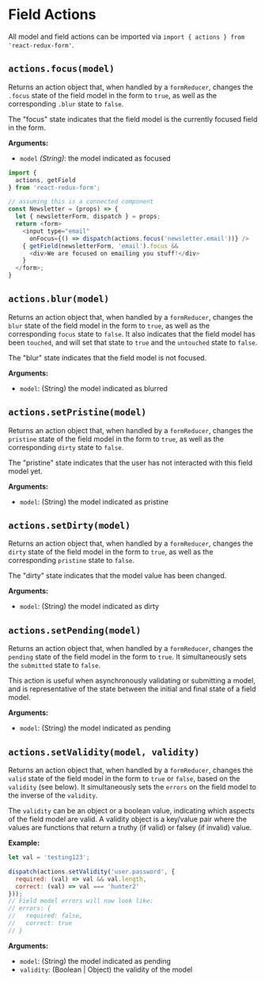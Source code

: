 # Field Actions

All model and field actions can be imported via `import { actions } from 'react-redux-form'`.

## `actions.focus(model)`
Returns an action object that, when handled by a `formReducer`, changes the `.focus` state of the field model in the form to `true`, as well as the corresponding `.blur` state to `false`.

The "focus" state indicates that the field model is the currently focused field in the form.

**Arguments:**
- `model` _(String)_: the model indicated as focused

```js
import {
  actions, getField
} from 'react-redux-form';

// assuming this is a connected component
const Newsletter = (props) => {
  let { newsletterForm, dispatch } = props;
  return <form>
    <input type="email"
      onFocus={() => dispatch(actions.focus('newsletter.email'))} />
    { getField(newsletterForm, 'email').focus &&
      <div>We are focused on emailing you stuff!</div>
    }
  </form>;
}
```

## `actions.blur(model)`
Returns an action object that, when handled by a `formReducer`, changes the `blur` state of the field model in the form to `true`, as well as the corresponding `focus` state to `false`. It also indicates that the field model has been `touched`, and will set that state to `true` and the `untouched` state to `false`.

The "blur" state indicates that the field model is not focused.

**Arguments:**
- `model`: (String) the model indicated as blurred

## `actions.setPristine(model)`
Returns an action object that, when handled by a `formReducer`, changes the `pristine` state of the field model in the form to `true`, as well as the corresponding `dirty` state to `false`.

The "pristine" state indicates that the user has not interacted with this field model yet.

**Arguments:**
- `model`: (String) the model indicated as pristine

## `actions.setDirty(model)`
Returns an action object that, when handled by a `formReducer`, changes the `dirty` state of the field model in the form to `true`, as well as the corresponding `pristine` state to `false`.

The "dirty" state indicates that the model value has been changed.

**Arguments:**
- `model`: (String) the model indicated as dirty

## `actions.setPending(model)`
Returns an action object that, when handled by a `formReducer`, changes the `pending` state of the field model in the form to `true`. It simultaneously sets the `submitted` state to `false`.

This action is useful when asynchronously validating or submitting a model, and is representative of the state between the initial and final state of a field model.

**Arguments:**
- `model`: (String) the model indicated as pending

## `actions.setValidity(model, validity)`
Returns an action object that, when handled by a `formReducer`, changes the `valid` state of the field model in the form to `true` or `false`, based on the `validity` (see below). It simultaneously sets the `errors` on the field model to the inverse of the `validity`.

The `validity` can be an object or a boolean value, indicating which aspects of the field model are valid. A validity object is a key/value pair where the values are functions that return a truthy (if valid) or falsey (if invalid) value.

**Example:**
```js
let val = 'testing123';

dispatch(actions.setValidity('user.password', {
  required: (val) => val && val.length,
  correct: (val) => val === 'hunter2'
}));
// Field model errors will now look like:
// errors: {
//   required: false,
//   correct: true
// }
```
**Arguments:**
- `model`: (String) the model indicated as pending
- `validity`: (Boolean | Object) the validity of the model
